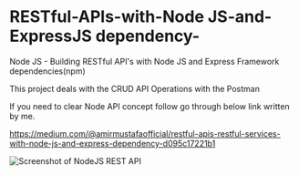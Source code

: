 # RESTful-APIs-with-Node JS-and-ExpressJS dependency-
Node JS - Building RESTful API's with Node JS and Express Framework dependencies(npm)

This project deals with the CRUD API Operations with the Postman


If you need to clear Node API concept follow go through below link written by me.

https://medium.com/@amirmustafaofficial/restful-apis-restful-services-with-node-js-and-express-dependency-d095c17221b1

![Screenshot of NodeJS REST API](https://user-images.githubusercontent.com/15896579/52966999-8a681c80-33ca-11e9-8042-a087fac0765f.png?raw=true "Screenshot of NodeJS REST API")
<br/><br/><br/>
